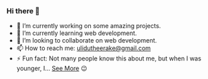 ### Hi there 👋

<!--
**ulidu/ulidu** is a ✨ _special_ ✨ repository because its `README.md` (this file) appears on your GitHub profile.

Here are some ideas to get you started:
-->

- 🔭 I’m currently working on some amazing projects.
- 🌱 I’m currently learning web development.
- 👯 I’m looking to collaborate on web development.
- 📫 How to reach me: ulidutheerake@gmail.com
- ⚡ Fun fact: Not many people know this about me, but when I was younger, I… <a href="#">See More</a> 😉

